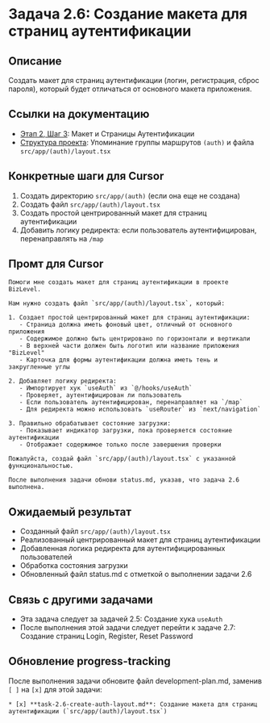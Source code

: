 # Задача 2.6: Создание макета для страниц аутентификации

## Описание
Создать макет для страниц аутентификации (логин, регистрация, сброс пароля), который будет отличаться от основного макета приложения.

## Ссылки на документацию
- [Этап 2, Шаг 3](../BizLevel-%20План%20Реализации%20Проекта.%2031.03.rtf): Макет и Страницы Аутентификации
- [Структура проекта](../BizLevel-%20План%20Реализации%20Проекта.%2031.03.rtf): Упоминание группы маршрутов `(auth)` и файла `src/app/(auth)/layout.tsx`

## Конкретные шаги для Cursor
1. Создать директорию `src/app/(auth)` (если она еще не создана)
2. Создать файл `src/app/(auth)/layout.tsx`
3. Создать простой центрированный макет для страниц аутентификации
4. Добавить логику редиректа: если пользователь аутентифицирован, перенаправлять на `/map`

## Промт для Cursor
```
Помоги мне создать макет для страниц аутентификации в проекте BizLevel.

Нам нужно создать файл `src/app/(auth)/layout.tsx`, который:

1. Создает простой центрированный макет для страниц аутентификации:
   - Страница должна иметь фоновый цвет, отличный от основного приложения
   - Содержимое должно быть центрировано по горизонтали и вертикали
   - В верхней части должен быть логотип или название приложения "BizLevel"
   - Карточка для формы аутентификации должна иметь тень и закругленные углы

2. Добавляет логику редиректа:
   - Импортирует хук `useAuth` из `@/hooks/useAuth`
   - Проверяет, аутентифицирован ли пользователь
   - Если пользователь аутентифицирован, перенаправляет на `/map`
   - Для редиректа можно использовать `useRouter` из `next/navigation`

3. Правильно обрабатывает состояние загрузки:
   - Показывает индикатор загрузки, пока проверяется состояние аутентификации
   - Отображает содержимое только после завершения проверки

Пожалуйста, создай файл `src/app/(auth)/layout.tsx` с указанной функциональностью.

После выполнения задачи обнови status.md, указав, что задача 2.6 выполнена.
```

## Ожидаемый результат
- Созданный файл `src/app/(auth)/layout.tsx`
- Реализованный центрированный макет для страниц аутентификации
- Добавленная логика редиректа для аутентифицированных пользователей
- Обработка состояния загрузки
- Обновленный файл status.md с отметкой о выполнении задачи 2.6

## Связь с другими задачами
- Эта задача следует за задачей 2.5: Создание хука `useAuth`
- После выполнения этой задачи следует перейти к задаче 2.7: Создание страниц Login, Register, Reset Password

## Обновление progress-tracking
После выполнения задачи обновите файл development-plan.md, заменив `[ ]` на `[x]` для этой задачи:
```
* [x] **task-2.6-create-auth-layout.md**: Создание макета для страниц аутентификации (`src/app/(auth)/layout.tsx`)
```
